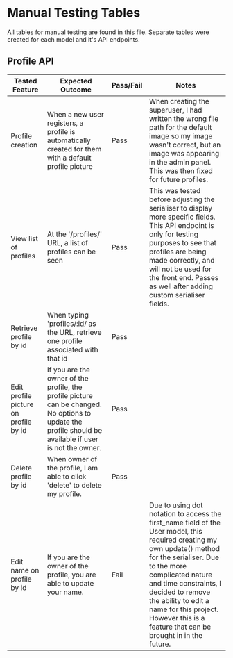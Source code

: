 # Manual Testing Tables

All tables for manual testing are found in this file. Separate tables were created for each model and it's API endpoints. 

## Profile API

| Tested Feature                        | Expected Outcome                                                                                                                                        | Pass/Fail | Notes                                                                                                                                                                                                                                                                                                                                   |
| ------------------------------------- | ------------------------------------------------------------------------------------------------------------------------------------------------------- | --------- | --------------------------------------------------------------------------------------------------------------------------------------------------------------------------------------------------------------------------------------------------------------------------------------------------------------------------------------- |
| Profile creation                      | When a new user registers, a profile is automatically created for them with a default profile picture                                                   | Pass      | When creating the superuser, I had written the wrong file path for the default image so my image wasn't correct, but an image was appearing in the admin panel. This was then fixed for future profiles.                                                                                                                                |
| View list of profiles                 | At the '/profiles/' URL, a list of profiles can be seen                                                                                                 | Pass      | This was tested before adjusting the serialiser to display more specific fields. This API endpoint is only for testing purposes to see that profiles are being made correctly, and will not be used for the front end. Passes as well after adding custom serialiser fields.                                                            |
| Retrieve profile by id                | When typing 'profiles/:id/ as the URL, retrieve one profile associated with that id                                                                     | Pass      |                                                                                                                                                                                                                                                                                                                                         |
| Edit profile picture on profile by id | If you are the owner of the profile, the profile picture can be changed. No options to update the profile should be available if user is not the owner. | Pass      |                                                                                                                                                                                                                                                                                                                                         |
| Delete profile by id                  | When owner of the profile, I am able to click 'delete' to delete my profile.                                                                            | Pass      |                                                                                                                                                                                                                                                                                                                                         |
| Edit name on profile by id            | If you are the owner of the profile, you are able to update your name.                                                                                  | Fail      | Due to using dot notation to access the first_name field of the User model, this required creating my own update() method for the serialiser. Due to the more complicated nature and time constraints, I decided to remove the ability to edit a name for this project. However this is a feature that can be brought in in the future. |